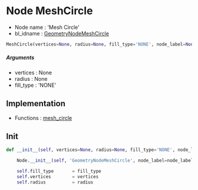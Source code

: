 # Node MeshCircle

- Node name : 'Mesh Circle'
- bl_idname : [GeometryNodeMeshCircle](https://docs.blender.org/api/current/bpy.types.GeometryNodeMeshCircle.html)


``` python
MeshCircle(vertices=None, radius=None, fill_type='NONE', node_label=None, node_color=None, **kwargs)
```
##### Arguments

- vertices : None
- radius : None
- fill_type : 'NONE'

## Implementation

- Functions : [mesh_circle](/docs/GeoNodes/GeoNodesTree.md#mesh_circle)

## Init

``` python
def __init__(self, vertices=None, radius=None, fill_type='NONE', node_label=None, node_color=None, **kwargs):

    Node.__init__(self, 'GeometryNodeMeshCircle', node_label=node_label, node_color=node_color, **kwargs)

    self.fill_type       = fill_type
    self.vertices        = vertices
    self.radius          = radius
```
